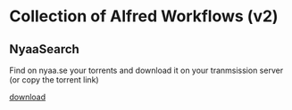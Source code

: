 # Collection of Alfred Workflows (v2)

## NyaaSearch
Find on nyaa.se your torrents and download it on your tranmsission server (or copy the torrent link)

[download](https://github.com/packal/repository/raw/master/com.ankirama.nyaasearch/nyaasearch.alfredworkflow)

